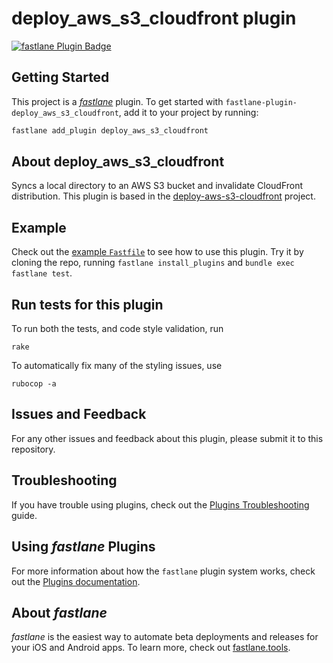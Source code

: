 # deploy_aws_s3_cloudfront plugin

[![fastlane Plugin Badge](https://rawcdn.githack.com/fastlane/fastlane/master/fastlane/assets/plugin-badge.svg)](https://rubygems.org/gems/fastlane-plugin-deploy_aws_s3_cloudfront)

## Getting Started

This project is a [_fastlane_](https://github.com/fastlane/fastlane) plugin. To get started with `fastlane-plugin-deploy_aws_s3_cloudfront`, add it to your project by running:

```bash
fastlane add_plugin deploy_aws_s3_cloudfront
```

## About deploy_aws_s3_cloudfront

Syncs a local directory to an AWS S3 bucket and invalidate CloudFront distribution.
This plugin is based in the [deploy-aws-s3-cloudfront](https://www.npmjs.com/package/deploy-aws-s3-cloudfront) project.

## Example

Check out the [example `Fastfile`](fastlane/Fastfile) to see how to use this plugin. Try it by cloning the repo, running `fastlane install_plugins` and `bundle exec fastlane test`.

## Run tests for this plugin

To run both the tests, and code style validation, run

```
rake
```

To automatically fix many of the styling issues, use
```
rubocop -a
```

## Issues and Feedback

For any other issues and feedback about this plugin, please submit it to this repository.

## Troubleshooting

If you have trouble using plugins, check out the [Plugins Troubleshooting](https://docs.fastlane.tools/plugins/plugins-troubleshooting/) guide.

## Using _fastlane_ Plugins

For more information about how the `fastlane` plugin system works, check out the [Plugins documentation](https://docs.fastlane.tools/plugins/create-plugin/).

## About _fastlane_

_fastlane_ is the easiest way to automate beta deployments and releases for your iOS and Android apps. To learn more, check out [fastlane.tools](https://fastlane.tools).
